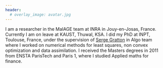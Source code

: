 ```yaml
---
header:
  # overlay_image: avatar.jpg
---
```

 

I am a researcher in the MaIAGE team at INRA in Jouy-en-Josas, France. Currently I am on leave at KAUST, Thuwal, KSA. I did my PhD at INPT, Toulouse, France, under the supervision of [Serge Gratton](http://gratton.perso.enseeiht.fr/) in Algo team where I worked on numerical methods for least squares, non convex optimization and data assimilation. I received the Masters degrees in 2011 from ENSTA ParisTech and Paris 1, where I studied Applied maths for finance.
